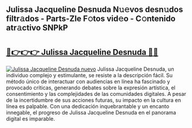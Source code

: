 ## Julissa Jacqueline Desnuda N𝚞𝚎vos desn𝚞dos filtr𝚊dos - Parts-Zle F𝚘tos vid𝚎o - C𝚘ntenido atr𝚊ctivo SNPkP

# <h2><a href="http://mb47g7b.tromn.icu/?c=Julissa+Jacqueline+Desnuda">🔗👉👉👉 Julissa Jacqueline Desnuda 🔗🔗</a></h2>

[![Julissa Jacqueline Desnuda nuevo](https://i.imgur.com/pEAQMta.gif)](http://mb47g7b.tromn.icu/?c=Julissa+Jacqueline+Desnuda)
Julissa Jacqueline Desnuda, un individuo complejo y estimulante, se resiste a la descripción fácil. Su método único de interactuar con audiencias en línea ha fascinado y provocado críticas, generando debates sobre la expresión artística, el consentimiento y las complejidades de las comunidades digitales. A pesar de la incertidumbre de sus acciones futuras, su impacto en la cultura en línea es palpable. Con una dedicación inquebrantable y un encanto innegable, el progreso de Julissa Jacqueline Desnuda en el panorama digital es imparable.

